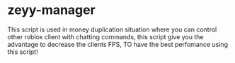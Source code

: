 # zeyy-manager
This script is used in money duplication situation where you can control other roblox client with chatting commands, this script give you the advantage to decrease the clients FPS, TO have the best perfomance using this script!
